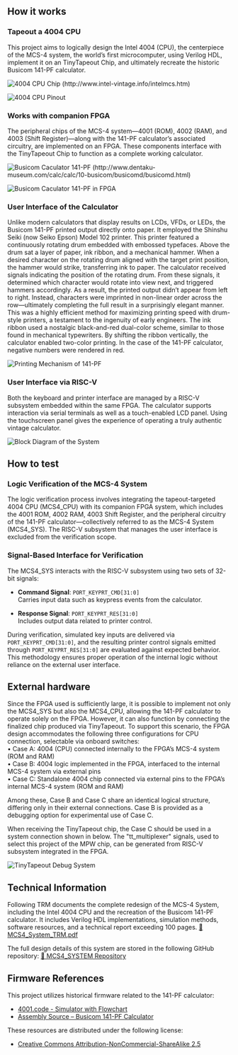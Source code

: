 <!---

This file is used to generate your project datasheet. Please fill in the information below and delete any unused
sections.

You can also include images in this folder and reference them in the markdown. Each image must be less than
512 kb in size, and the combined size of all images must be less than 1 MB.
-->

## How it works

### Tapeout a 4004 CPU
This project aims to logically design the Intel 4004 (CPU), the centerpiece of the MCS-4
system, the world’s first microcomputer, using Verilog HDL, implement it on an TinyTapeout Chip,
and ultimately recreate the historic Busicom 141-PF calculator.

![4004 CPU Chip (http://www.intel-vintage.info/intelmcs.htm)](images/1.png)

<!-- {width=75%} -->
![4004 CPU Pinout](images/2.png)

### Works with companion FPGA
The peripheral chips of the MCS-4 system—4001 (ROM), 4002 (RAM), and 4003 (Shift Register)—along with the 141-PF calculator’s associated circuitry, are implemented on an FPGA. These components interface with the TinyTapeout Chip to function as a complete working calculator.

<!-- {width=25%} -->
![Busicom Caculator 141-PF (http://www.dentaku-museum.com/calc/calc/10-busicom/busicomd/busicomd.html)](images/3.png)

<!-- {width=25%} -->
![Busicom Caculator 141-PF in FPGA](images/4.jpg)

### User Interface of the Calculator
Unlike modern calculators that display results on LCDs, VFDs, or LEDs, the Busicom 141-PF printed output directly onto paper. It employed the Shinshu Seiki (now Seiko Epson) Model 102 printer.
This printer featured a continuously rotating drum embedded with embossed typefaces. Above the drum sat a layer of paper, ink ribbon, and a mechanical hammer. When a desired character on the rotating drum aligned with the target print position, the hammer would strike, transferring ink to paper.
The calculator received signals indicating the position of the rotating drum. From these signals, it determined which character would rotate into view next, and triggered hammers accordingly.
As a result, the printed output didn’t appear from left to right. Instead, characters were imprinted in non-linear order across the row—ultimately completing the full result in a surprisingly elegant manner. This was a highly efficient method for maximizing printing speed with drum-style printers, a testament to the ingenuity of early engineers.
The ink ribbon used a nostalgic black-and-red dual-color scheme, similar to those found in mechanical typewriters. By shifting the ribbon vertically, the calculator enabled two-color printing. In the case of the 141-PF calculator, negative numbers were rendered in red.

<!-- {width=75%} -->
![Printing Mechanism of 141-PF](images/5.png)

### User Interface via RISC-V
Both the keyboard and printer interface are managed by a RISC-V subsystem embedded within the same FPGA. The calculator supports interaction via serial terminals as well as a touch-enabled LCD panel. Using the touchscreen panel gives the experience of operating a truly authentic vintage calculator.

<!-- {width=75%} -->
![Block Diagram of the System](images/6.png)

## How to test

### Logic Verification of the MCS-4 System
The logic verification process involves integrating the tapeout-targeted 4004 CPU (MCS4_CPU) with its companion FPGA system, which includes the 4001 ROM, 4002 RAM, 4003 Shift Register, and the peripheral circuitry of the 141-PF calculator—collectively referred to as the MCS-4 System (MCS4_SYS). The RISC-V subsystem that manages the user interface is excluded from the verification scope.

### Signal-Based Interface for Verification
The MCS4_SYS interacts with the RISC-V subsystem using two sets of 32-bit signals:

- **Command Signal**: `PORT_KEYPRT_CMD[31:0]`  
  Carries input data such as keypress events from the calculator.

- **Response Signal**: `PORT_KEYPRT_RES[31:0]`  
  Includes output data related to printer control.

During verification, simulated key inputs are delivered via `PORT_KEYPRT_CMD[31:0]`, and the resulting printer control signals emitted through `PORT_KEYPRT_RES[31:0]` are evaluated against expected behavior. This methodology ensures proper operation of the internal logic without reliance on the external user interface.


## External hardware

Since the FPGA used is sufficiently large, it is possible to implement not only the MCS4_SYS but also the MCS4_CPU, allowing the 141-PF calculator to operate solely on the FPGA. However, it can also function by connecting the finalized chip produced via TinyTapeout.
To support this scenario, the FPGA design accommodates the following three configurations for CPU connection, selectable via onboard switches:<br>
• Case A: 4004 (CPU) connected internally to the FPGA’s MCS-4 system (ROM
and RAM)<br>
• Case B: 4004 logic implemented in the FPGA, interfaced to the internal MCS-4
system via external pins<br>
• Case C: Standalone 4004 chip connected via external pins to the FPGA’s internal MCS-4 system (ROM and RAM)<br>

Among these, Case B and Case C share an identical logical structure, differing only in their external connections. Case B is provided as a debugging option for experimental use of Case C.<br>

When receiving the TinyTapeout chip, the Case C should be used in a system connection shown in below. The "tt_multiplexer" signals, used to select this project of the MPW chip, can be generated from RISC-V subsystem integrated in the FPGA.<br>

<!-- {width=50%} -->
![TinyTapeout Debug System](images/7.png)

## Technical Information

Following TRM documents the complete redesign of the MCS-4 System, including the Intel 4004 CPU and the recreation of the Busicom 141-PF calculator. It includes Verilog HDL implementations, simulation methods, software resources, and a technical report exceeding 100 pages.
[📄 MCS4_System_TRM.pdf](https://github.com/munetomo-maruyama/MCS4_SYSTEM/blob/main/doc/MCS4_System_TRM.pdf)

The full design details of this system are stored in the following GitHub repository:
[🔗 MCS4_SYSTEM Repository](https://github.com/munetomo-maruyama/MCS4_SYSTEM)

## Firmware References

This project utilizes historical firmware related to the 141-PF calculator:
- [4001.code - Simulator with Flowchart](http://www.4004.com/assets/busicom-141pf-simulator-w-flowchart-071113.zip)  
- [Assembly Source – Busicom 141-PF Calculator](http://www.4004.com/2009/Busicom-141PF-Calculator_asm_rel-1-0-1.txt)

These resources are distributed under the following license:
- [Creative Commons Attribution-NonCommercial-ShareAlike 2.5](https://creativecommons.org/licenses/by-nc-sa/2.5/legalcode)
<br>

